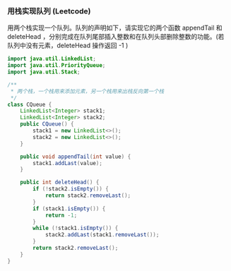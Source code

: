 ### 用栈实现队列 (Leetcode)
用两个栈实现一个队列。队列的声明如下，请实现它的两个函数 appendTail 和 deleteHead ，分别完成在队列尾部插入整数和在队列头部删除整数的功能。(若队列中没有元素，deleteHead 操作返回 -1 )

```java
import java.util.LinkedList;
import java.util.PriorityQueue;
import java.util.Stack;

/**
 * 两个栈，一个栈用来添加元素，另一个栈用来出栈反向第一个栈
 */
class CQueue {
    LinkedList<Integer> stack1;
    LinkedList<Integer> stack2;
    public CQueue() {
        stack1 = new LinkedList<>();
        stack2 = new LinkedList<>();
    }

    public void appendTail(int value) {
        stack1.addLast(value);
    }

    public int deleteHead() {
        if (!stack2.isEmpty()) {
            return stack2.removeLast();
        }
        if (stack1.isEmpty()) {
            return -1;
        }
        while (!stack1.isEmpty()) {
            stack2.addLast(stack1.removeLast());
        }
        return stack2.removeLast();
    }
}
```
